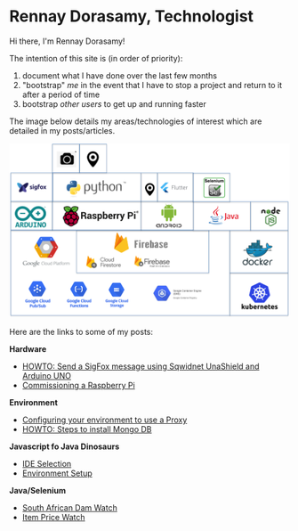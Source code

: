 
# Rennay Dorasamy, Technologist

Hi there, I'm Rennay Dorasamy!

The intention of this site is (in order of priority):
1. document what I have done over the last few months
2. "bootstrap" *me* in the event that I have to stop a project and return to it after a period of time
3. bootstrap *other users* to get up and running faster

The image below details my areas/technologies of interest which are detailed in my posts/articles.

![Alt text](images/big_picture.png "Big Picture")

Here are the links to some of my posts:

**Hardware**
- [HOWTO: Send a SigFox message using Sqwidnet UnaShield and Arduino UNO](/hw/sigfox/2018-04-27-arduino-sqwidnet.md)
- [Commissioning a Raspberry Pi](hw/raspberrpi/2018-04-27-raspberrypi-commission.md)

**Environment**
- [Configuring your environment to use a Proxy](/env/2018-04-27-proxy.md)
- [HOWTO: Steps to install Mongo DB](/env/2018-04-27-mongodb-install.md)

**Javascript fo Java Dinosaurs**
- [IDE Selection](/javascript/2018-04-28-ide-selection.md)
- [Environment Setup](/javascript/2018-04-28-env-setup.md)

**Java/Selenium**
- [South African Dam Watch](https://dnkrsoln.co.za/damwatch.html)
- [Item Price Watch](https://dnkrsoln.co.za/itemwatch.html)